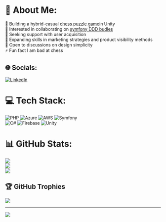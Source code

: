# 💫 About Me:
🔭 Building a hybrid-casual [chess puzzle game](https://play.google.com/store/apps/details?id=com.PeterBrecska.ChessPuzzleGame)in Unity<br>
👯 Interested in collaborating on [symfony DDD budles](https://github.com/symfony-ddd)<br>
🤝 Seeking support with user acquisition<br>
🌱 Expanding skills in marketing strategies and product visibility methods<br>
💬 Open to discussions on design simplicity<br>
⚡ Fun fact I am bad at chess

## 🌐 Socials:
[![LinkedIn](https://img.shields.io/badge/LinkedIn-%230077B5.svg?logo=linkedin&logoColor=white)](https://linkedin.com/in/peter.brecska) 

# 💻 Tech Stack:


![PHP](https://img.shields.io/badge/php-%23777BB4.svg?style=for-the-badge&logo=php&logoColor=white) ![Azure](https://img.shields.io/badge/azure-%230072C6.svg?style=for-the-badge&logo=microsoftazure&logoColor=white) 
![AWS](https://img.shields.io/badge/AWS-%23FF9900.svg?style=for-the-badge&logo=amazon-aws&logoColor=white) 
![Symfony](https://img.shields.io/badge/symfony-%23000000.svg?style=for-the-badge&logo=symfony&logoColor=white) 
<br>
![C#](https://img.shields.io/badge/c%23-%23239120.svg?style=for-the-badge&logo=csharp&logoColor=white) 
![Firebase](https://img.shields.io/badge/firebase-a08021?style=for-the-badge&logo=firebase&logoColor=ffcd34) 
![Unity](https://img.shields.io/badge/unity-%23000000.svg?style=for-the-badge&logo=unity&logoColor=white)
# 📊 GitHub Stats:
![](https://github-readme-stats.vercel.app/api?username=pepies&theme=dark&hide_border=false&include_all_commits=true&count_private=true)<br/>
![](https://nirzak-streak-stats.vercel.app/?user=pepies&theme=dark&hide_border=false)<br/>
![](https://github-readme-stats.vercel.app/api/top-langs/?username=pepies&theme=dark&hide_border=false&include_all_commits=true&count_private=true&layout=compact)

## 🏆 GitHub Trophies
![](https://github-profile-trophy.vercel.app/?username=pepies&theme=radical&no-frame=true&no-bg=true&margin-w=4)

---
[![](https://visitcount.itsvg.in/api?id=pepies&icon=0&color=11)](https://visitcount.itsvg.in)
